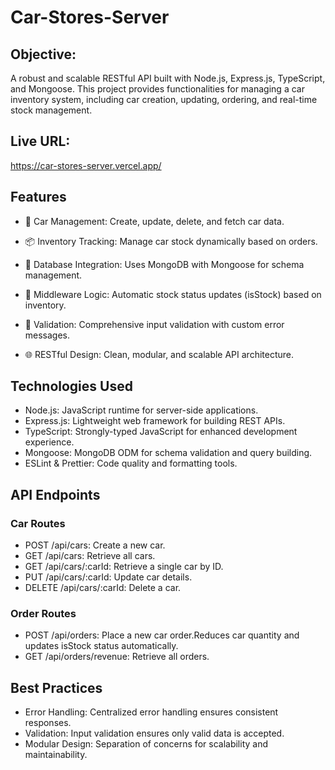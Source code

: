 # Car-Stores-Server

## Objective:

A robust and scalable RESTful API built with Node.js, Express.js, TypeScript, and Mongoose. This project provides functionalities for managing a car inventory system, including car creation, updating, ordering, and real-time stock management.

## Live URL:

https://car-stores-server.vercel.app/

## Features

- 🚗 Car Management: Create, update, delete, and fetch car data.
- 📦 Inventory Tracking: Manage car stock dynamically based on orders.
- 💾 Database Integration: Uses MongoDB with Mongoose for schema management.
- 🔧 Middleware Logic: Automatic stock status updates (isStock) based on inventory.
- 📜 Validation: Comprehensive input validation with custom error messages.

- 🌐 RESTful Design: Clean, modular, and scalable API architecture.

## Technologies Used

- Node.js: JavaScript runtime for server-side applications.
- Express.js: Lightweight web framework for building REST APIs.
- TypeScript: Strongly-typed JavaScript for enhanced development experience.
- Mongoose: MongoDB ODM for schema validation and query building.
- ESLint & Prettier: Code quality and formatting tools.

## API Endpoints

### Car Routes

- POST /api/cars: Create a new car.
- GET /api/cars: Retrieve all cars.
- GET /api/cars/:carId: Retrieve a single car by ID.
- PUT /api/cars/:carId: Update car details.
- DELETE /api/cars/:carId: Delete a car.

### Order Routes

- POST /api/orders: Place a new car order.Reduces car quantity and updates isStock status automatically.
- GET /api/orders/revenue: Retrieve all orders.

## Best Practices

- Error Handling: Centralized error handling ensures consistent responses.
- Validation: Input validation ensures only valid data is accepted.
- Modular Design: Separation of concerns for scalability and maintainability.
